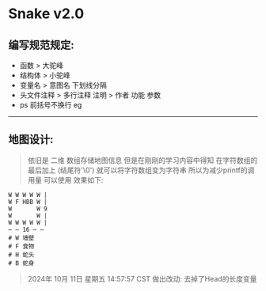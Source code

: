 # Snake v2.0

## 编写规范规定:
* 函数          > 大驼峰
* 结构体        > 小驼峰
* 变量名        > 意图名 下划线分隔
* 头文件注释    > 多行注释 注明 > 作者 功能 参数
* ps 前括号不换行 eg 
---
## 地图设计:
> 依旧是 二维 数组存储地图信息 
但是在刚刚的学习内容中得知 在字符数组的最后加上 (结尾符'\0') 就可以将字符数组变为字符串 所以为减少printf的调用量 可以使用 效果如下:
```shell
W W W W W |
W F HBB W |
W       W 9
W       W |
W W W W W |
— — 16 — —
# W 墙壁 
# F 食物
# H 蛇头
# B 蛇身
```

> 2024年 10月 11日 星期五 14:57:57 CST 做出改动: 去掉了Head的长度变量

